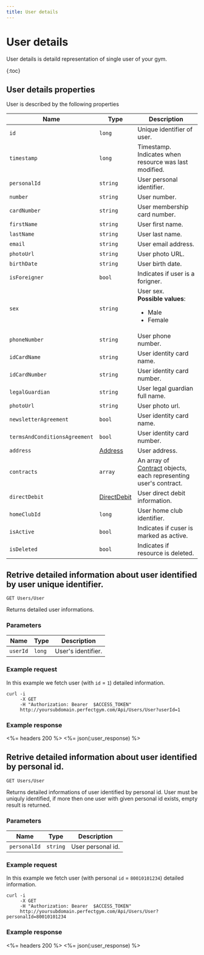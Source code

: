 ```yaml
---
title: User details
---
```


# User details

User details is detaild representation of single user of your gym. 

{:toc}


## <a name="properties"></a>User details properties

User is described by the following properties

Name            				| Type      				| Description
--------------------------------|---------------------------|----------------------
`id`            				|`long`     				| Unique identifier of user.
`timestamp`    					|`long`     				| Timestamp. Indicates when resource was last modified.
`personalId`					|`string`					| User personal identifier.
`number`          				|`string`   				| User number.
`cardNumber`       				|`string`   				| User membership card number.
`firstName`     				|`string`   				| User first name.
`lastName`        				|`string`   				| User last name.
`email`          				|`string`   				| User email address.
`photoUrl`						|`string`					| User photo URL.
`birthDate`         			|`string`   				| User birth date.
`isForeigner`					|`bool`						| Indicates if user is a forigner.
`sex`          					|`string`   				| User sex. <br><strong>Possible values</strong>: <br><ul><li>Male</li><li>Female</li></ul>
`phoneNumber`      				|`string`   				| User phone number.
`idCardName`					|`string`					| User identity card name.
`idCardNumber`  				|`string`					| User identity card number.
`legalGuardian`  				|`string`					| User legal guardian full name.
`photoUrl`		  				|`string`					| User photo url.
`newsletterAgreement`			|`bool`						| User identity card name.
`termsAndConditionsAgreement`  	|`bool`						| User identity card number.
`address`           			|[Address][Address]     	| User address.
`contracts`   					|`array`   					| An array of [Contract][Contract] objects, each representing user's contract.
`directDebit`					|[DirectDebit][DirectDebit]	| User direct debit information.
`homeClubId`					|`long`						| User home club identifier.
`isActive`     					|`bool`     				| Indicates if cuser is marked as active.
`isDeleted`     				|`bool`                 	| Indicates if resource is deleted.




## Retrive detailed information about user identified by user unique identifier.

    GET Users/User

Returns detailed user informations.


### Parameters

Name            | Type       | Description
----------------|------------|------------------------
`userId`        |`long`      | User's identifier.


### Example request

In this example we fetch user (with `id` = `1`) detailed information.

``` command-line
curl -i 
     -X GET 
     -H "Authorization: Bearer  $ACCESS_TOKEN"  
     http://yoursubdomain.perfectgym.com/Api/Users/User?userId=1
```


### Example response

<%= headers 200 %>
<%= json(:user_response) %>



## Retrive detailed information about user identified by personal id.

    GET Users/User

Returns detailed informations of user identified by personal id. User must be
uniquly identified, if more then one user with given personal id exists,
empty result is returned.


### Parameters

Name            | Type       | Description
----------------|------------|------------
`personalId`    |`string`    | User personal id.


### Example request

In this example we fetch user (with personal `id` = `80010101234`) detailed information.

``` command-line
curl -i 
     -X GET 
     -H "Authorization: Bearer  $ACCESS_TOKEN"  
     http://yoursubdomain.perfectgym.com/Api/Users/User?personalId=80010101234
```


### Example response

<%= headers 200 %>
<%= json(:user_response) %>



[Contract]: /Api/contracts/contractdetails#properties
[Address]: /appendix/datatypes/address
[DirectDebit]: /appendix/datatypes/directdebit
